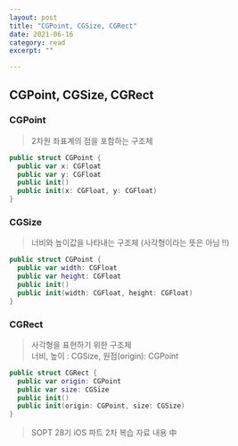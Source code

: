 ```yaml
---
layout: post
title: "CGPoint, CGSize, CGRect" 
date: 2021-06-16
category: read 
excerpt: ""

---
```


## CGPoint, CGSize, CGRect

### CGPoint

> 2차원 좌표계의 점을 포함하는 구조체

```swift
public struct CGPoint {
  public var x: CGFloat
  public var y: CGFloat
  public init()
  public init(x: CGFloat, y: CGFloat)
}
```

### CGSize

> 너비와 높이값을 나타내는 구조체 (사각형이라는 뜻은 아님 !!)

``` swift
public struct CGPoint {
  public var width: CGFloat
  public var height: CGFloat
  public init()
  public init(width: CGFloat, height: CGFloat)
}
```

### CGRect

> 사각형을 표현하기 위한 구조체  
> 너비, 높이 : CGSize, 원점(origin): CGPoint

```swift
public struct CGRect {
  public var origin: CGPoint
  public var size: CGSize
  public init()
  public init(origin: CGPoint, size: CGSize)
}
```



> SOPT 28기 iOS 파트 2차 복습 자료 내용 中

